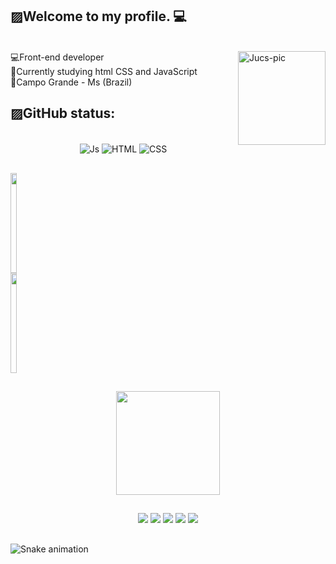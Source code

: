 ## ▨Welcome to my profile. 💻

<div><br>
  <img align="right" alt="Jucs-pic" height="150" src="https://c.tenor.com/7zKZuIk31GEAAAAC/bird-dance.gif" width="140" height="150">
</div>

  <div>
    💻Front-end developer<br/>
    📖Currently studying html CSS and JavaScript<br/>
    🌚Campo Grande - Ms (Brazil) <br/> 
  </div>

## ▨GitHub status:

<div style="display: inline_block" align="center"><br>
  <img align="center" alt="Js" src="https://img.shields.io/badge/JavaScript-F7DF1E?style=for-the-badge&logo=javascript&logoColor=black">
  <img align="center" alt="HTML" src="https://img.shields.io/badge/HTML5-E34F26?style=for-the-badge&logo=html5&logoColor=white">
  <img align="center" alt="CSS" src="https://img.shields.io/badge/CSS3-1572B6?style=for-the-badge&logo=css3&logoColor=white">
 </div>
 
 ##
 
 <div style="display: flex">
  <a href="https://github.com/gustavoPdelgado">
  <img height="160em" width="48%" src="https://github-readme-stats.vercel.app/api?username=gustavoPdelgado&show_icons=true&theme=react&include_all_commits=true&count_private=true"/>
  <img height="160em"  width="48%" src="https://github-readme-stats.vercel.app/api/top-langs/?username=gustavoPdelgado&layout=compact&theme=react"/>
</div>
  
 ##
  
<div align="center">
 <img src="https://github-readme-streak-stats.herokuapp.com/?user=gustavoPdelgado&theme=react&count_private=true&show_icons=true&title_color=6e40c9&icon_color=6e40c9&line_height=10" height ="166"/>
</div>
  
 ##
  
<div style="display: inline_block" align="center"> 
  <a href="https://instagram.com/gusta.delgado" rel="noopener"><img src="https://img.shields.io/badge/-Instagram-%23E4405F?style=for-the-badge&logo=instagram&logoColor=white" rel="noopener"></a>
  <a href = "mailto:luiz.delgado@ufms.br" rel="noopener"><img src="https://img.shields.io/badge/-Gmail-e83838?style=for-the-badge&logo=gmail&logoColor=white" rel="noopener"></a>
  <a href="https://www.linkedin.com/in/luiz-gustavo-paredes-delgado-773161235/" rel="noopener"><img src="https://img.shields.io/badge/-LinkedIn-%230077B5?style=for-the-badge&logo=linkedin&logoColor=white" rel="noopener"></a> 
  <a href="https://steamcommunity.com/id/thegugajoker/" rel="noopener"><img src="https://img.shields.io/badge/Steam-000000?style=for-the-badge&logo=steam&logoColor=white" rel="noopener"><a/>
  <a href="https://github.com/gustavoPdelgado" rel="noopener"><img src="https://img.shields.io/badge/GitHub-000000?style=for-the-badge&logo=github&logoColor=white&rel=noopener" rel="noopener"></a>
</div>

  ##
 
  ![Snake animation](https://github.com/gustavoPdelgado/gustavoPdelgado/blob/output/github-contribution-grid-snake.svg)

</div>

